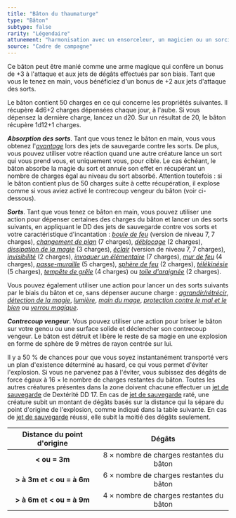 ```yaml
---
title: "Bâton du thaumaturge"
type: "Bâton"
subtype: false
rarity: "Légendaire"
attunement: "harmonisation avec un ensorceleur, un magicien ou un sorcier exigée"
source: "Cadre de campagne"
---
```

Ce bâton peut être manié comme une arme magique qui confère un bonus de +3 à l'attaque et aux jets de dégâts effectués par son biais. Tant que vous le tenez en main, vous bénéficiez d'un bonus de +2 aux jets d'attaque des sorts.

Le bâton contient 50 charges en ce qui concerne les propriétés suivantes. Il récupère 4d6+2 charges dépensées chaque jour, à l'aube. Si vous dépensez la dernière charge, lancez un d20. Sur un résultat de 20, le bâton récupère 1d12+1 charges.

_**Absorption des sorts**_. Tant que vous tenez le bâton en main, vous vous obtenez l'[_avantage_](/utiliser-les-caracteristiques/#avantage-et-desavantage) lors des jets de sauvegarde contre les sorts. De plus, vous pouvez utiliser votre réaction quand une autre créature lance un sort qui vous prend vous, et uniquement vous, pour cible. Le cas échéant, le bâton absorbe la magie du sort et annule son effet en récupérant un nombre de charges égal au niveau du sort absorbé. Attention toutefois : si le bâton contient plus de 50 charges suite à cette récupération, il explose comme si vous aviez activé le contrecoup vengeur du bâton (voir ci-dessous).

_**Sorts**_. Tant que vous tenez ce bâton en main, vous pouvez utiliser une action pour dépenser certaines des charges du bâton et lancer un des sorts suivants, en appliquant le DD des jets de sauvegarde contre vos sorts et votre caractéristique d'incantation : [_boule de feu_](/grimoire/boule-de-feu/) (version de niveau 7, 7 charges), [_changement de plan_](/grimoire/changement-de-plan/) (7 charges), [_déblocage_](/grimoire/deblocage/) (2 charges), [_dissipation de la magie_](/grimoire/dissipation-de-la-magie/) (3 charges), [_éclair_](/grimoire/eclair/) (version de niveau 7, 7 charges), [_invisibilité_](/grimoire/invisibilite/) (2 charges), [_invoquer un élémentaire_](/grimoire/invoquer-un-elementaire/) (7 charges), [_mur de feu_](/grimoire/mur-de-feu/) (4 charges), [_passe-muraille_](/grimoire/passe-muraille/) (5 charges), [_sphère de feu_](/grimoire/sphere-de-feu/) (2 charges), [_télékinésie_](/grimoire/telekinesie/) (5 charges), [_tempête de grêle_](/grimoire/tempete-de-grele/) (4 charges) ou [_toile d'araignée_](/grimoire/toile-d-araignee/) (2 charges).

Vous pouvez également utiliser une action pour lancer un des sorts suivants par le biais du bâton et ce, sans dépenser aucune charge : [_agrandir/rétrécir_](/grimoire/agrandir-retrecir/), [_détection de la magie_](/grimoire/detection-de-la-magie/), [_lumière_](/grimoire/lumiere/), [_main du mage_](/grimoire/main-du-mage/), [_protection contre le mal et le bien_](/grimoire/protection-contre-le-mal-et-le-bien/) ou [_verrou magique_](/grimoire/verrou-magique/).

_**Contrecoup vengeur**_. Vous pouvez utiliser une action pour briser le bâton sur votre genou ou une surface solide et déclencher son contrecoup vengeur. Le bâton est détruit et libère le reste de sa magie en une explosion en forme de sphère de 9 mètres de rayon centrée sur lui.

Il y a 50 % de chances pour que vous soyez instantanément transporté vers un plan d'existence déterminé au hasard, ce qui vous permet d'éviter l'explosion. Si vous ne parvenez pas à l'éviter, vous subissez des dégâts de force égaux à 16 × le nombre de charges restantes du bâton. Toutes les autres créatures présentes dans la zone doivent chacune effectuer un [jet de sauvegarde](/utiliser-les-caracteristiques/#jets-de-sauvegarde) de Dextérité DD 17. En cas de [jet de sauvegarde](/utiliser-les-caracteristiques/#jets-de-sauvegarde) raté, une créature subit un montant de dégâts basés sur la distance qui la sépare du point d'origine de l'explosion, comme indiqué dans la table suivante. En cas de [jet de sauvegarde](/utiliser-les-caracteristiques/#jets-de-sauvegarde) réussi, elle subit la moitié des dégâts seulement.

|Distance du point d'origine|Dégâts|
|:-:|:-:|
|**&lt; ou = 3m**|8 × nombre de charges restantes du bâton|
|**&gt; à 3m et &lt; ou = à 6m**|6 × nombre de charges restantes du bâton|
|**&gt; à 6m et &lt; ou = à 9m**|4 × nombre de charges restantes du bâton|
